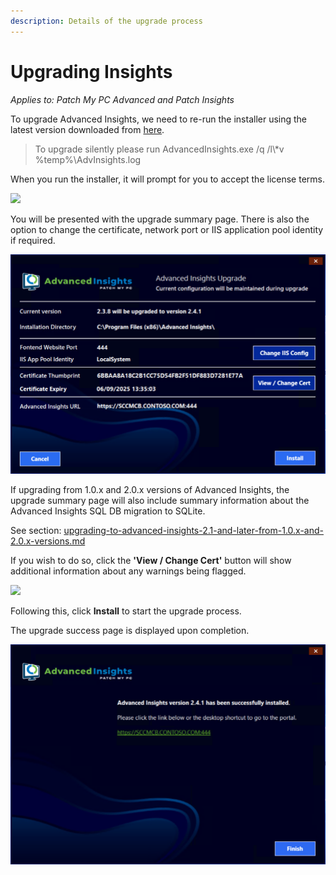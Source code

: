 ```yaml
---
description: Details of the upgrade process
---
```


# Upgrading Insights

_Applies to: Patch My PC Advanced and Patch Insights_

To upgrade Advanced Insights, we need to re-run the installer using the latest version downloaded from [here](../download-and-install-insights/).

> To upgrade silently please run AdvancedInsights.exe /q /l\\\*v %temp%\AdvInsights.log

When you run the installer, it will prompt for you to accept the license terms.

![](../../.gitbook/assets/image-\(1057\).png)

You will be presented with the upgrade summary page. There is also the option to change the certificate, network port or IIS application pool identity if required.

![](<../../.gitbook/assets/vmconnect_1iGyaX71Gh (1).png>)

If upgrading from 1.0.x and 2.0.x versions of Advanced Insights, the upgrade summary page will also include summary information about the Advanced Insights SQL DB migration to SQLite.

See section: [upgrading-to-advanced-insights-2.1-and-later-from-1.0.x-and-2.0.x-versions.md](upgrading-to-advanced-insights-2.1-and-later-from-1.0.x-and-2.0.x-versions.md "mention")

If you wish to do so, click the **'View / Change Cert'** button will show additional information about any warnings being flagged.

![](../../.gitbook/assets/image-\(707\).png)

Following this, click **Install** to start the upgrade process.

The upgrade success page is displayed upon completion.

![](<../../.gitbook/assets/vmconnect_CClh8mYcG6 (1).png>)
